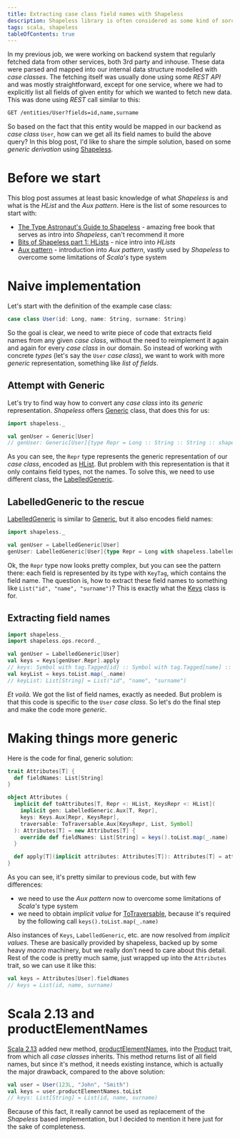 ```yaml
---
title: Extracting case class field names with Shapeless
description: Shapeless library is often considered as some kind of sorcery, but it can be really usedful in day-to-day tasks.
tags: scala, shapeless
tableOfContents: true
---
```


In my previous job, we were working on backend system that regularly fetched data from other services, both 3rd party and inhouse. These data were parsed and mapped into our internal data structure modelled with _case classes_. The fetching itself was usually done using some _REST API_ and was mostly straightforward, except for one service, where we had to explicitly list all fields of given entity for which we wanted to fetch new data. This was done using _REST_ call similar to this:

```txt
GET /entities/User?fields=id,name,surname
```

So based on the fact that this entity would be mapped in our backend as _case class_ `User`, how can we get all its field names to build the above query? In this blog post, I'd like to share the simple solution, based on some _generic derivation_ using [Shapeless][shapeless].

<!-- MORE -->

# Before we start
This blog post assumes at least basic knowledge of what _Shapeless_ is and what is the _HList_ and the _Aux pattern_. Here is the list of some resources to start with:

- [The Type Astronaut's Guide to Shapeless] - amazing free book that serves as intro into _Shapeless_, can't recommend it more
- [Bits of Shapeless part 1: HLists] - nice intro into _HLists_
- [Aux pattern] - introduction into _Aux pattern_, vastly used by _Shapeless_ to overcome some limitations of _Scala's_ type system

# Naive implementation
Let's start with the definition of the example case class:

```scala
case class User(id: Long, name: String, surname: String)
```

So the goal is clear, we need to write piece of code that extracts field names from any given _case class_, without the need to reimplement it again and again for every _case class_ in our domain. So instead of working with concrete _types_ (let's say the `User` _case class_), we want to work with more _generic_ representation, something like _list of fields_.

## Attempt with Generic
Let's try to find way how to convert any _case class_ into its _generic_ representation. _Shapeless_ offers [Generic][shapeless_Generic] class, that does this for us:

```scala
import shapeless._

val genUser = Generic[User]
// genUser: Generic[User]{type Repr = Long :: String :: String :: shapeless.HNil}
```

As you can see, the `Repr` type represents the generic representation of our _case class_, encoded as [HList][shapeless_HList]. But problem with this representation is that it only contains field types, not the names. To solve this, we need to use different class, the [LabelledGeneric][shapeless_LabelledGeneric].

## LabelledGeneric to the rescue
[LabelledGeneric][shapeless_LabelledGeneric] is similar to [Generic][shapeless_Generic], but it also encodes field names:

```scala
import shapeless._

val genUser = LabelledGeneric[User] 
genUser: LabelledGeneric[User]{type Repr = Long with shapeless.labelled.KeyTag[Symbol with shapeless.tag.Tagged[String("id")],Long] :: String with shapeless.labelled.KeyTag[Symbol with shapeless.tag.Tagged[String("name")],String] :: String with shapeless.labelled.KeyTag[Symbol with shapeless.tag.Tagged[String("surname")],String] :: shapeless.HNil}
```

Ok, the `Repr` type now looks pretty complex, but you can see the pattern there: each field is represented by its type with `KeyTag`, which contains the field name. The question is, how to extract these field names to something like `List("id", "name", "surname")`? This is exactly what the [Keys][shapeless_Keys] class is for.

## Extracting field names
```scala
import shapeless._
import shapeless.ops.record._

val genUser = LabelledGeneric[User] 
val keys = Keys[genUser.Repr].apply 
// keys: Symbol with tag.Tagged[id] :: Symbol with tag.Tagged[name] :: Symbol with tag.Tagged[surname] :: HNil = 'id :: 'name :: 'surname :: HNil
val keyList = keys.toList.map(_.name)
// keyList: List[String] = List("id", "name", "surname")
```

_Et voilà_. We got the list of field names, exactly as needed. But problem is that this code is specific to the `User` _case class_. So let's do the final step and make the code more _generic_.

# Making things more generic
Here is the code for final, generic solution:
```scala
trait Attributes[T] {
  def fieldNames: List[String]
}

object Attributes {
  implicit def toAttributes[T, Repr <: HList, KeysRepr <: HList](
    implicit gen: LabelledGeneric.Aux[T, Repr],
    keys: Keys.Aux[Repr, KeysRepr],
    traversable: ToTraversable.Aux[KeysRepr, List, Symbol]
  ): Attributes[T] = new Attributes[T] {
    override def fieldNames: List[String] = keys().toList.map(_.name)
  }

  def apply[T](implicit attributes: Attributes[T]): Attributes[T] = attributes
}
```

As you can see, it's pretty similar to previous code, but with few differences:

- we need to use the _Aux pattern_ now to overcome some limitations of _Scala's_ type system
- we need to obtain _implicit value_ for [ToTraversable][shapeless_ToTraversable], because it's required by the following call `keys().toList.map(_.name)`

Also instances of `Keys`, `LabelledGeneric`, etc. are now resolved from _implicit values_. These are basically provided by shapeless, backed up by some heavy _macro_ machinery, but we really don't need to care about this detail. Rest of the code is pretty much same, just wrapped up into the `Attributes` trait, so we can use it like this:

```scala
val keys = Attributes[User].fieldNames
// keys = List(id, name, surname)
```

# Scala 2.13 and productElementNames
[Scala 2.13] added new method, [productElementNames], into the [Product] trait, from which all _case classes_ inherits. This method returns list of all field names, but since it's method, it needs existing instance, which is actually the major drawback, compared to the above solution:

```scala
val user = User(123L, "John", "Smith")
val keys = user.productElementNames.toList
// keys: List[String] = List(id, name, surname) 
```

Because of this fact, it really cannot be used as replacement of the _Shapeless_ based implementation, but I decided to mention it here just for the sake of completeness.

[Aux pattern]: https://gigiigig.github.io/posts/2015/09/13/aux-pattern.html
[Bits of Shapeless part 1: HLists]: http://enear.github.io/2016/04/05/bits-shapeless-1-hlists/
[Product]: https://www.scala-lang.org/api/2.13.x/scala/Product.html
[productElementNames]: https://www.scala-lang.org/api/2.13.x/scala/Product.html#productElementNames:Iterator[String]
[Scala 2.13]: https://www.scala-lang.org/news/2.13.0
[shapeless]: https://github.com/milessabin/shapeless
[shapeless_Generic]: https://static.javadoc.io/com.chuusai/shapeless_2.13/2.3.3/shapeless/Generic.html
[shapeless_HList]: https://static.javadoc.io/com.chuusai/shapeless_2.13/2.3.3/shapeless/HList.html
[shapeless_Keys]: https://static.javadoc.io/com.chuusai/shapeless_2.13/2.3.3/shapeless/ops/record/Keys.html
[shapeless_LabelledGeneric]: https://static.javadoc.io/com.chuusai/shapeless_2.13/2.3.3/shapeless/LabelledGeneric.html
[shapeless_ToTraversable]: https://static.javadoc.io/com.chuusai/shapeless_2.13/2.3.3/shapeless/ops/hlist$$ToTraversable.html
[The Type Astronaut's Guide to Shapeless]: https://underscore.io/books/shapeless-guide/